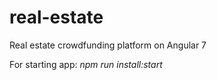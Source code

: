 # real-estate
Real estate crowdfunding platform on Angular 7

For starting app: *npm run install:start*
